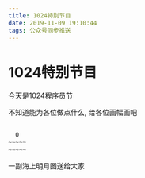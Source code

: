```yaml
---
title: 1024特别节目
date: 2019-11-09 19:10:44
tags: 公众号同步推送
---
```

# 1024特别节目

今天是1024程序员节

不知道能为各位做点什么,
给各位画幅画吧

```cpp
 
  O  
~~~~~
~~~~~
```

一副海上明月图送给大家